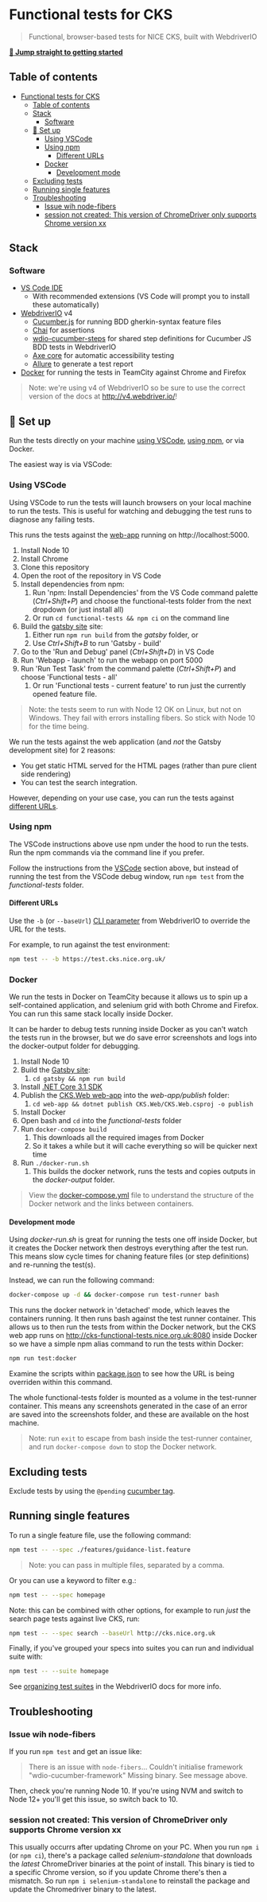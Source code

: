 # Functional tests for CKS

> Functional, browser-based tests for NICE CKS, built with WebdriverIO

[**:rocket: Jump straight to getting started**](#rocket-set-up)

## Table of contents

- [Functional tests for CKS](#functional-tests-for-cks)
	- [Table of contents](#table-of-contents)
	- [Stack](#stack)
		- [Software](#software)
	- [:rocket: Set up](#rocket-set-up)
		- [Using VSCode](#using-vscode)
		- [Using npm](#using-npm)
			- [Different URLs](#different-urls)
		- [Docker](#docker)
			- [Development mode](#development-mode)
	- [Excluding tests](#excluding-tests)
	- [Running single features](#running-single-features)
	- [Troubleshooting](#troubleshooting)
		- [Issue wih node-fibers](#issue-wih-node-fibers)
		- [session not created: This version of ChromeDriver only supports Chrome version xx](#session-not-created-this-version-of-chromedriver-only-supports-chrome-version-xx)

## Stack

### Software

- [VS Code IDE](https://code.visualstudio.com/)
  - With recommended extensions (VS Code will prompt you to install these automatically)
- [WebdriverIO](http://v4.webdriver.io/) v4
  - [Cucumber.js](https://github.com/cucumber/cucumber-js) for running BDD gherkin-syntax feature files
  - [Chai](https://www.chaijs.com/) for assertions
  - [wdio-cucumber-steps](https://github.com/nice-digital/wdio-cucumber-steps) for shared step definitions for Cucumber JS BDD tests in WebdriverIO
  - [Axe core](https://github.com/dequelabs/axe-core) for automatic accessibility testing
  - [Allure](https://docs.qameta.io/allure/) to generate a test report
- [Docker](https://www.docker.com/) for running the tests in TeamCity against Chrome and Firefox

> Note: we're using v4 of WebdriverIO so be sure to use the correct version of the docs at http://v4.webdriver.io/!

## :rocket: Set up

Run the tests directly on your machine [using VSCode](#using-vscode), [using npm](#using-npm), or via Docker.

The easiest way is via VSCode:

### Using VSCode

Using VSCode to run the tests will launch browsers on your local machine to run the tests. This is useful for watching and debugging the test runs to diagnose any failing tests.

This runs the tests against the [web-app](../web-app/) running on http://localhost:5000.

1. Install Node 10
2. Install Chrome
3. Clone this repository
4. Open the root of the repository in VS Code
5. Install dependencies from npm:
   1. Run 'npm: Install Dependencies' from the VS Code command palette (_Ctrl+Shift+P_) and choose the functional-tests folder from the next dropdown (or just install all)
   2. Or run `cd functional-tests && npm ci` on the command line
6. Build the [gatsby site](../gatsby/) site:
   1. Either run `npm run build` from the _gatsby_ folder, or
   2. Use _Ctrl+Shift+B_ to run 'Gatsby - build'
7. Go to the 'Run and Debug' panel (_Ctrl+Shift+D_) in VS Code
8. Run 'Webapp - launch' to run the webapp on port 5000
9. Run 'Run Test Task' from the command palette (_Ctrl+Shift+P_) and choose 'Functional tests - all'
   1. Or run 'Functional tests - current feature' to run just the currently opened feature file.

> Note: the tests seem to run with Node 12 OK on Linux, but not on Windows. They fail with errors installing fibers. So stick with Node 10 for the time being.

We run the tests against the web application (and _not_ the Gatsby development site) for 2 reasons:

- You get static HTML served for the HTML pages (rather than pure client side rendering)
- You can test the search integration.

However, depending on your use case, you can run the tests against [different URLs](#different-urls).

### Using npm

The VSCode instructions above use npm under the hood to run the tests. Run the npm commands via the command line if you prefer.

Follow the instructions from the [VSCode](#using-vscode) section above, but instead of running the test from the VSCode debug window, run `npm test` from the _functional-tests_ folder.

#### Different URLs

Use the `-b` (or `--baseUrl`) [CLI parameter](http://v4.webdriver.io/guide/testrunner/gettingstarted.html) from WebdriverIO to override the URL for the tests.

For example, to run against the test environment:

```sh
npm test -- -b https://test.cks.nice.org.uk/
```

### Docker

We run the tests in Docker on TeamCity because it allows us to spin up a self-contained application, and selenium grid with both Chrome and Firefox. You can run this same stack locally inside Docker.

It can be harder to debug tests running inside Docker as you can't watch the tests run in the browser, but we do save error screenshots and logs into the docker-output folder for debugging.

1. Install Node 10
2. Build the [Gatsby site](../gatsby/):
   1. `cd gatsby && npm run build`
3. Install [.NET Core 3.1 SDK](https://dotnet.microsoft.com/download)
4. Publish the [CKS.Web web-app](../web-app/) into the _web-app/publish_ folder:
   1. `cd web-app && dotnet publish CKS.Web/CKS.Web.csproj -o publish`
5. Install Docker
6. Open bash and `cd` into the _functional-tests_ folder
7. Run `docker-compose build`
   1. This downloads all the required images from Docker
   2. So it takes a while but it will cache everything so will be quicker next time
8. Run `./docker-run.sh`
   1. This builds the docker network, runs the tests and copies outputs in the _docker-output_ folder.

> View the [docker-compose.yml](docker-compose.yml) file to understand the structure of the Docker network and the links between containers.

#### Development mode

Using _docker-run.sh_ is great for running the tests one off inside Docker, but it creates the Docker network then destroys everything after the test run. This means slow cycle times for chaning feature files (or step definitions) and re-running the test(s).

Instead, we can run the following command:

```sh
docker-compose up -d && docker-compose run test-runner bash
```

This runs the docker network in 'detached' mode, which leaves the containers running. It then runs bash against the test runner container. This allows us to then run the tests from within the Docker network, but the CKS web app runs on http://cks-functional-tests.nice.org.uk:8080 inside Docker so we have a simple npm alias command to run the tests within Docker:

```sh
npm run test:docker
```

Examine the scripts within [package.json](package.json) to see how the URL is being overriden within this command.

The whole functional-tests folder is mounted as a volume in the test-runner container. This means any screenshots generated in the case of an error are saved into the screenshots folder, and these are available on the host machine.

> Note: run `exit` to escape from bash inside the test-runner container, and run `docker-compose down` to stop the Docker network.

## Excluding tests

Exclude tests by using the `@pending` [cucumber tag](https://github.com/cucumber/cucumber/wiki/Tags).

## Running single features

To run a single feature file, use the following command:

```sh
npm test -- --spec ./features/guidance-list.feature
```

> Note: you can pass in multiple files, separated by a comma.

Or you can use a keyword to filter e.g.:

```sh
npm test -- --spec homepage
```

Note: this can be combined with other options, for example to run _just_ the search page tests against live CKS, run:

```sh
npm test -- --spec search --baseUrl http://cks.nice.org.uk
```

Finally, if you've grouped your specs into suites you can run and individual suite with:

```sh
npm test -- --suite homepage
```

See [organizing test suites](http://v4.webdriver.io/guide/testrunner/organizesuite.html) in the WebdriverIO docs for more info.

## Troubleshooting

### Issue wih node-fibers

If you run `npm test` and get an issue like:

> There is an issue with `node-fibers`... Couldn't initialise framework "wdio-cucumber-framework" Missing binary. See message above.

Then, check you're running Node 10. If you're using NVM and switch to Node 12+ you'll get this issue, so switch back to 10.

### session not created: This version of ChromeDriver only supports Chrome version xx

This usually occurrs after updating Chrome on your PC. When you run `npm i` (or `npm ci`), there's a package called _selenium-standalone_ that downloads the _latest_ ChromeDriver binaries at the point of install. This binary is tied to a specific Chrome version, so if you update Chrome there's then a mismatch. So run `npm i selenium-standalone` to reinstall the package and update the Chromedriver binary to the latest.
